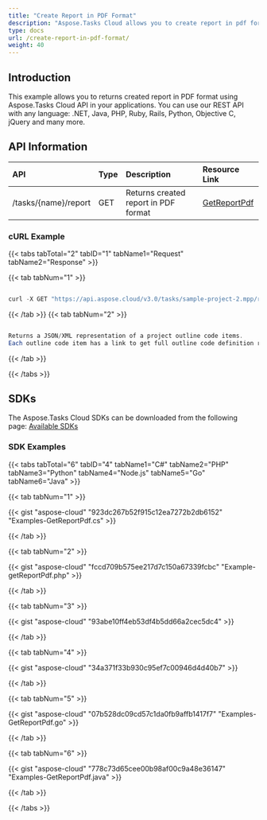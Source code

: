```yaml
---
title: "Create Report in PDF Format"
description: "Aspose.Tasks Cloud allows you to create report in pdf format in MPP, MPT and XML. Moreover, our REST API can be used with nearly all languages like .NET, Node.JS, Python, PHP, Go, Java and many more."
type: docs
url: /create-report-in-pdf-format/
weight: 40
---
```


## **Introduction**
This example allows you to returns created report in PDF format using Aspose.Tasks Cloud API in your applications. You can use our REST API with any language: .NET, Java, PHP, Ruby, Rails, Python, Objective C, jQuery and many more.
## **API Information**

|**API**|**Type**|**Description**|**Resource Link**|
| :- | :- | :- | :- |
|/tasks/{name}/report|GET|Returns created report in PDF format|[GetReportPdf](https://apireference.aspose.cloud/tasks/#/TasksReport/GetReportPdf)|
### **cURL Example**
{{< tabs tabTotal="2" tabID="1" tabName1="Request" tabName2="Response" >}}

{{< tab tabNum="1" >}}

```java

curl -X GET "https://api.aspose.cloud/v3.0/tasks/sample-project-2.mpp/report?type=WorkOverview" -H "accept: application/json" -H "x-aspose-client: Containerize.Swagger"

```

{{< /tab >}}
{{< tab tabNum="2" >}}

```java

Returns a JSON/XML representation of a project outline code items.
Each outline code item has a link to get full outline code definition representation in the project.

```

{{< /tab >}}

{{< /tabs >}}
## **SDKs**
The Aspose.Tasks Cloud SDKs can be downloaded from the following page: [Available SDKs](/tasks/available-sdks/)
### **SDK Examples**
{{< tabs tabTotal="6" tabID="4" tabName1="C#" tabName2="PHP" tabName3="Python" tabName4="Node.js" tabName5="Go" tabName6="Java" >}}

{{< tab tabNum="1" >}}

{{< gist "aspose-cloud" "923dc267b52f915c12ea7272b2db6152" "Examples-GetReportPdf.cs" >}}

{{< /tab >}}

{{< tab tabNum="2" >}}

{{< gist "aspose-cloud" "fccd709b575ee217d7c150a67339fcbc" "Example-getReportPdf.php" >}}

{{< /tab >}}

{{< tab tabNum="3" >}}

{{< gist "aspose-cloud" "93abe10ff4eb53df4b5dd66a2cec5dc4" >}}

{{< /tab >}}

{{< tab tabNum="4" >}}

{{< gist "aspose-cloud" "34a371f33b930c95ef7c00946d4d40b7" >}}

{{< /tab >}}

{{< tab tabNum="5" >}}

{{< gist "aspose-cloud" "07b528dc09cd57c1da0fb9affb1417f7" "Examples-GetReportPdf.go" >}}

{{< /tab >}}

{{< tab tabNum="6" >}}

{{< gist "aspose-cloud" "778c73d65cee00b98af00c9a48e36147" "Examples-GetReportPdf.java" >}}

{{< /tab >}}

{{< /tabs >}}
